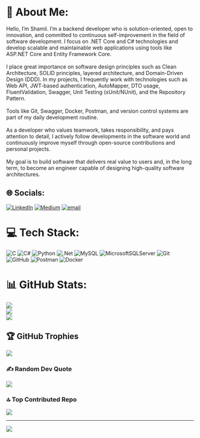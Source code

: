 # 💫 About Me:
Hello, I’m Shamil. I’m a backend developer who is solution-oriented, open to innovation, and committed to continuous self-improvement in the field of software development. I focus on .NET Core and C# technologies and develop scalable and maintainable web applications using tools like ASP.NET Core and Entity Framework Core.<br><br>I place great importance on software design principles such as Clean Architecture, SOLID principles, layered architecture, and Domain-Driven Design (DDD). In my projects, I frequently work with technologies such as Web API, JWT-based authentication, AutoMapper, DTO usage, FluentValidation, Swagger, Unit Testing (xUnit/NUnit), and the Repository Pattern.<br><br>Tools like Git, Swagger, Docker, Postman, and version control systems are part of my daily development routine.<br><br>As a developer who values teamwork, takes responsibility, and pays attention to detail, I actively follow developments in the software world and continuously improve myself through open-source contributions and personal projects.<br><br>My goal is to build software that delivers real value to users and, in the long term, to become an engineer capable of designing high-quality software architectures.<br>


## 🌐 Socials:
[![LinkedIn](https://img.shields.io/badge/LinkedIn-%230077B5.svg?logo=linkedin&logoColor=white)](https://linkedin.com/in/shamilkhagur) [![Medium](https://img.shields.io/badge/Medium-12100E?logo=medium&logoColor=white)](https://medium.com/@@samil.altin1864) [![email](https://img.shields.io/badge/Email-D14836?logo=gmail&logoColor=white)](mailto:shamilkh.dev@outlook.com) 

# 💻 Tech Stack:
![C](https://img.shields.io/badge/c-%2300599C.svg?style=for-the-badge&logo=c&logoColor=white) ![C#](https://img.shields.io/badge/c%23-%23239120.svg?style=for-the-badge&logo=csharp&logoColor=white) ![Python](https://img.shields.io/badge/python-3670A0?style=for-the-badge&logo=python&logoColor=ffdd54) ![.Net](https://img.shields.io/badge/.NET-5C2D91?style=for-the-badge&logo=.net&logoColor=white) ![MySQL](https://img.shields.io/badge/mysql-4479A1.svg?style=for-the-badge&logo=mysql&logoColor=white) ![MicrosoftSQLServer](https://img.shields.io/badge/Microsoft%20SQL%20Server-CC2927?style=for-the-badge&logo=microsoft%20sql%20server&logoColor=white) ![Git](https://img.shields.io/badge/git-%23F05033.svg?style=for-the-badge&logo=git&logoColor=white) ![GitHub](https://img.shields.io/badge/github-%23121011.svg?style=for-the-badge&logo=github&logoColor=white) ![Postman](https://img.shields.io/badge/Postman-FF6C37?style=for-the-badge&logo=postman&logoColor=white) ![Docker](https://img.shields.io/badge/docker-%230db7ed.svg?style=for-the-badge&logo=docker&logoColor=white)
# 📊 GitHub Stats:
![](https://github-readme-stats.vercel.app/api?username=Khagur01&theme=dark&hide_border=false&include_all_commits=false&count_private=false)<br/>
![](https://nirzak-streak-stats.vercel.app/?user=Khagur01&theme=dark&hide_border=false)<br/>
![](https://github-readme-stats.vercel.app/api/top-langs/?username=Khagur01&theme=dark&hide_border=false&include_all_commits=false&count_private=false&layout=compact)

## 🏆 GitHub Trophies
![](https://github-profile-trophy.vercel.app/?username=Khagur01&theme=radical&no-frame=false&no-bg=true&margin-w=4)

### ✍️ Random Dev Quote
![](https://quotes-github-readme.vercel.app/api?type=horizontal&theme=radical)

### 🔝 Top Contributed Repo
![](https://github-contributor-stats.vercel.app/api?username=Khagur01&limit=5&theme=dark&combine_all_yearly_contributions=true)

---
[![](https://visitcount.itsvg.in/api?id=Khagur01&icon=0&color=0)](https://visitcount.itsvg.in)

<!-- Proudly created with GPRM ( https://gprm.itsvg.in ) -->
